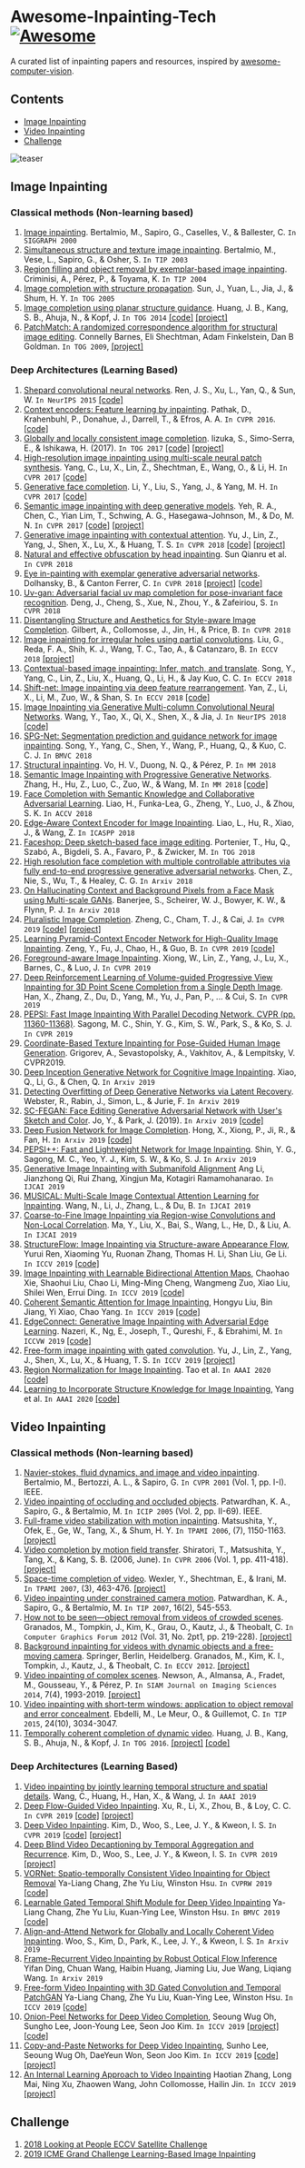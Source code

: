 # Awesome-Inpainting-Tech [![Awesome](https://cdn.rawgit.com/sindresorhus/awesome/d7305f38d29fed78fa85652e3a63e154dd8e8829/media/badge.svg)](https://github.com/sindresorhus/awesome)
A curated list of inpainting papers and resources, inspired by [awesome-computer-vision](https://github.com/jbhuang0604/awesome-computer-vision).


## Contents
 - [Image Inpainting](#image-inpainting)
 - [Video Inpainting](#video-inpainting)
 - [Challenge](#challenge)

![teaser](https://github.com/pathak22/context-encoder/blob/master/images/teaser.jpg "Sample inpainting results on held-out images")


## Image Inpainting 

### Classical methods (Non-learning based)
1. [Image inpainting](https://www.cse.unr.edu/~bebis/CS474/StudentPaperPresentations/imageinpainting.pdf). Bertalmio, M., Sapiro, G., Caselles, V., & Ballester, C. ```In SIGGRAPH 2000```
2. [Simultaneous structure and texture image inpainting](http://www.math.ucla.edu/~lvese/PAPERS/01217265.pdf). Bertalmio, M., Vese, L., Sapiro, G., & Osher, S. ```In TIP 2003```
3. [Region filling and object removal by exemplar-based image inpainting](http://www.irisa.fr/vista/Papers/2004_ip_criminisi.pdf). Criminisi, A., Pérez, P., & Toyama, K. ```In TIP 2004```
4. [Image completion with structure propagation](http://webee.technion.ac.il/cgm/Computer-Graphics-Multimedia/Undergraduate-Projects/2009/ImageCompletion/ImageCompletion_SIGGRAPH05.pdf). Sun, J., Yuan, L., Jia, J., & Shum, H. Y. ```In TOG 2005```
5. [Image completion using planar structure guidance](https://www.microsoft.com/en-us/research/wp-content/uploads/2017/01/structure_completion_small.pdf). Huang, J. B., Kang, S. B., Ahuja, N., & Kopf, J. ```In TOG 2014``` [[code]](https://github.com/jbhuang0604/StructCompletion) [[project]](https://sites.google.com/site/jbhuang0604/publications/struct_completion)
6. [PatchMatch: A randomized correspondence algorithm for structural image editing](https://gfx.cs.princeton.edu/pubs/Barnes_2009_PAR/patchmatch.pdf). Connelly Barnes, Eli Shechtman, Adam Finkelstein, Dan B Goldman. ```In TOG 2009```, [[project]](https://gfx.cs.princeton.edu/pubs/Barnes_2009_PAR/)

### Deep Architectures (Learning Based)
1. [Shepard convolutional neural networks](https://papers.nips.cc/paper/5774-shepard-convolutional-neural-networks.pdf). Ren, J. S., Xu, L., Yan, Q., & Sun, W. ```In NeurIPS 2015``` [[code]](https://github.com/jimmy-ren/vcnn_double-bladed/tree/master/applications/Shepard_CNN)
2. [Context encoders: Feature learning by inpainting](https://arxiv.org/abs/1604.07379). Pathak, D., Krahenbuhl, P., Donahue, J., Darrell, T., & Efros, A. A. ```In CVPR 2016```. [[code]](https://github.com/pathak22/context-encoder)
3. [Globally and locally consistent image completion](http://hi.cs.waseda.ac.jp/~iizuka/projects/completion/data/completion_sig2017.pdf). Iizuka, S., Simo-Serra, E., & Ishikawa, H. (2017). ```In TOG 2017``` [[code]](https://github.com/satoshiiizuka/siggraph2017_inpainting) [[project]](http://hi.cs.waseda.ac.jp/~iizuka/projects/completion/en/)
4. [High-resolution image inpainting using multi-scale neural patch synthesis](https://arxiv.org/abs/1611.09969). Yang, C., Lu, X., Lin, Z., Shechtman, E., Wang, O., & Li, H. ```In CVPR 2017``` [[code]](https://github.com/leehomyc/Faster-High-Res-Neural-Inpainting)
5. [Generative face completion](http://openaccess.thecvf.com/content_cvpr_2017/papers/Li_Generative_Face_Completion_CVPR_2017_paper.pdf). Li, Y., Liu, S., Yang, J., & Yang, M. H. ```In CVPR 2017``` [[code]](https://github.com/Yijunmaverick/GenerativeFaceCompletion)
6. [Semantic image inpainting with deep generative models](http://openaccess.thecvf.com/content_cvpr_2017/papers/Yeh_Semantic_Image_Inpainting_CVPR_2017_paper.pdf). Yeh, R. A., Chen, C., Yian Lim, T., Schwing, A. G., Hasegawa-Johnson, M., & Do, M. N. ```In CVPR 2017``` [[code]](https://github.com/moodoki/semantic_image_inpainting) [[project]](http://www.isle.illinois.edu/~yeh17/projects/semantic_inpaint/index.html)
7. [Generative image inpainting with contextual attention](https://arxiv.org/abs/1801.07892). Yu, J., Lin, Z., Yang, J., Shen, X., Lu, X., & Huang, T. S. ```In CVPR 2018```  [[code]](https://github.com/JiahuiYu/generative_inpainting) [[project]](http://jiahuiyu.com/deepfill/)
8. [Natural and effective obfuscation by head inpainting](http://openaccess.thecvf.com/content_cvpr_2018/papers/Sun_Natural_and_Effective_CVPR_2018_paper.pdf). Sun Qianru et al. ```In CVPR 2018```
9. [Eye in-painting with exemplar generative adversarial networks](http://openaccess.thecvf.com/content_cvpr_2018/papers/Dolhansky_Eye_In-Painting_With_CVPR_2018_paper.pdf). Dolhansky, B., & Canton Ferrer, C. ```In CVPR 2018``` [[project]](https://bdol.github.io/exemplar_gans/) [[code]](https://github.com/bdol/exemplar_gans)
10. [Uv-gan: Adversarial facial uv map completion for pose-invariant face recognition](http://openaccess.thecvf.com/content_cvpr_2018/papers/Deng_UV-GAN_Adversarial_Facial_CVPR_2018_paper.pdf). Deng, J., Cheng, S., Xue, N., Zhou, Y., & Zafeiriou, S. ```In CVPR 2018```
11. [Disentangling Structure and Aesthetics for Style-aware Image Completion](http://openaccess.thecvf.com/content_cvpr_2018/papers/Gilbert_Disentangling_Structure_and_CVPR_2018_paper.pdf). Gilbert, A., Collomosse, J., Jin, H., & Price, B. ```In CVPR 2018```
12. [Image inpainting for irregular holes using partial convolutions](https://arxiv.org/abs/1804.07723). Liu, G., Reda, F. A., Shih, K. J., Wang, T. C., Tao, A., & Catanzaro, B. ```In ECCV 2018``` [[project]](http://masc.cs.gmu.edu/wiki/partialconv)
13. [Contextual-based image inpainting: Infer, match, and translate](https://arxiv.org/abs/1711.08590). Song, Y., Yang, C., Lin, Z., Liu, X., Huang, Q., Li, H., & Jay Kuo, C. C. ```In ECCV 2018```
14. [Shift-net: Image inpainting via deep feature rearrangement](https://arxiv.org/abs/1801.09392v2). Yan, Z., Li, X., Li, M., Zuo, W., & Shan, S. ```In ECCV 2018``` [[code]](https://github.com/Zhaoyi-Yan/Shift-Net)
15. [Image Inpainting via Generative Multi-column Convolutional Neural Networks](https://arxiv.org/abs/1810.08771). Wang, Y., Tao, X., Qi, X., Shen, X., & Jia, J. ```In NeurIPS 2018``` [[code]](https://github.com/shepnerd/inpainting_gmcnn)
16.  [SPG-Net: Segmentation prediction and guidance network for image inpainting](https://arxiv.org/abs/1805.03356). Song, Y., Yang, C., Shen, Y., Wang, P., Huang, Q., & Kuo, C. C. J. ```In BMVC 2018```
17. [Structural inpainting](https://arxiv.org/abs/1803.10348). Vo, H. V., Duong, N. Q., & Pérez, P. ```In MM 2018``` 
18. [Semantic Image Inpainting with Progressive Generative Networks](https://dl.acm.org/citation.cfm?id=3240625). Zhang, H., Hu, Z., Luo, C., Zuo, W., & Wang, M. ```In MM 2018``` [[code]](https://github.com/crashmoon/Progressive-Generative-Networks)
19. [Face Completion with Semantic Knowledge and Collaborative Adversarial Learning](https://arxiv.org/pdf/1812.03252.pdf). Liao, H., Funka-Lea, G., Zheng, Y., Luo, J., & Zhou, S. K. ```In ACCV 2018```
20. [Edge-Aware Context Encoder for Image Inpainting](http://mirlab.org/conference_papers/International_Conference/ICASSP%202018/pdfs/0003156.pdf). Liao, L., Hu, R., Xiao, J., & Wang, Z. ```In ICASPP 2018```
21. [Faceshop: Deep sketch-based face image editing](https://arxiv.org/abs/1804.08972). Portenier, T., Hu, Q., Szabó, A., Bigdeli, S. A., Favaro, P., & Zwicker, M. ```In TOG 2018```
22. [High resolution face completion with multiple controllable attributes via fully end-to-end progressive generative adversarial networks](https://arxiv.org/pdf/1812.01458.pdf). Chen, Z., Nie, S., Wu, T., & Healey, C. G. ```In Arxiv 2018```
23. [On Hallucinating Context and Background Pixels from a Face Mask using Multi-scale GANs](https://arxiv.org/pdf/1811.07104.pdf). Banerjee, S., Scheirer, W. J., Bowyer, K. W., & Flynn, P. J. ```In Arxiv 2018```
24. [Pluralistic Image Completion](https://arxiv.org/abs/1903.04227). Zheng, C., Cham, T. J., & Cai, J. ```In CVPR 2019``` [[code]](https://github.com/lyndonzheng/Pluralistic-Inpainting) [[project]](http://www.chuanxiaz.com/publication/pluralistic/)
25. [Learning Pyramid-Context Encoder Network for High-Quality Image Inpainting](https://arxiv.org/abs/1904.07475). Zeng, Y., Fu, J., Chao, H., & Guo, B. ```In CVPR 2019``` [[code]](https://github.com/researchmm/PEN-Net-for-Inpainting)
26. [Foreground-aware Image Inpainting](https://arxiv.org/abs/1901.05945). Xiong, W., Lin, Z., Yang, J., Lu, X., Barnes, C., & Luo, J. ```In CVPR 2019```
27. [Deep Reinforcement Learning of Volume-guided Progressive View Inpainting for 3D Point Scene Completion from a Single Depth Image](https://arxiv.org/pdf/1903.04019.pdf). Han, X., Zhang, Z., Du, D., Yang, M., Yu, J., Pan, P., ... & Cui, S. ```In CVPR 2019```
28. [PEPSI: Fast Image Inpainting With Parallel Decoding Network. CVPR (pp. 11360-11368)](http://openaccess.thecvf.com/content_CVPR_2019/papers/Sagong_PEPSI__Fast_Image_Inpainting_With_Parallel_Decoding_Network_CVPR_2019_paper.pdf). Sagong, M. C., Shin, Y. G., Kim, S. W., Park, S., & Ko, S. J. ```In CVPR 2019```
29. [Coordinate-Based Texture Inpainting for Pose-Guided Human Image Generation](https://arxiv.org/abs/1811.11459). Grigorev, A., Sevastopolsky, A., Vakhitov, A., & Lempitsky, V. CVPR2019.
30. [Deep Inception Generative Network for Cognitive Image Inpainting](https://arxiv.org/pdf/1812.01458.pdf). Xiao, Q., Li, G., & Chen, Q. ```In Arxiv 2019```
31. [Detecting Overfitting of Deep Generative Networks via Latent Recovery](https://arxiv.org/pdf/1901.03396.pdf). Webster, R., Rabin, J., Simon, L., & Jurie, F. ```In Arxiv 2019```
32. [SC-FEGAN: Face Editing Generative Adversarial Network with User's Sketch and Color](https://arxiv.org/abs/1902.06838). Jo, Y., & Park, J. (2019). ```In Arxiv 2019``` [[code]](https://github.com/JoYoungjoo/SC-FEGAN)
33. [Deep Fusion Network for Image Completion](https://arxiv.org/abs/1904.08060). Hong, X., Xiong, P., Ji, R., & Fan, H. ```In Arxiv 2019``` [[code]](https://github.com/hughplay/DFNet)
34. [PEPSI++: Fast and Lightweight Network for Image Inpainting](https://arxiv.org/pdf/1905.09010.pdf). Shin, Y. G., Sagong, M. C., Yeo, Y. J., Kim, S. W., & Ko, S. J. ```In Arxiv 2019```
35. [Generative Image Inpainting with Submanifold Alignment](https://arxiv.org/abs/1908.00211) Ang Li, Jianzhong Qi, Rui Zhang, Xingjun Ma, Kotagiri Ramamohanarao. ```In IJCAI 2019```
36. [MUSICAL: Multi-Scale Image Contextual Attention Learning for Inpainting](https://www.ijcai.org/proceedings/2019/0520.pdf). Wang, N., Li, J., Zhang, L., & Du, B. ```In IJCAI 2019```
37. [Coarse-to-Fine Image Inpainting via Region-wise Convolutions and Non-Local Correlation](https://www.ijcai.org/proceedings/2019/0433.pdf). Ma, Y., Liu, X., Bai, S., Wang, L., He, D., & Liu, A. ```In IJCAI 2019```
38. [StructureFlow: Image Inpainting via Structure-aware Appearance Flow](https://arxiv.org/abs/1908.03852), Yurui Ren, Xiaoming Yu, Ruonan Zhang, Thomas H. Li, Shan Liu, Ge Li. ```In ICCV 2019``` [[code]](https://github.com/RenYurui/StructureFlow)
39. [Image Inpainting with Learnable Bidirectional Attention Maps](https://arxiv.org/abs/1909.00968), Chaohao Xie, Shaohui Liu, Chao Li, Ming-Ming Cheng, Wangmeng Zuo, Xiao Liu, Shilei Wen, Errui Ding. ```In ICCV 2019``` [[code]](https://github.com/Vious/LBAM_inpainting)
40. [Coherent Semantic Attention for Image Inpainting](https://arxiv.org/abs/1905.12384), Hongyu Liu, Bin Jiang, Yi Xiao, Chao Yang. ```In ICCV 2019``` [[code]](https://github.com/KumapowerLIU/CSA-inpainting)
41. [EdgeConnect: Generative Image Inpainting with Adversarial Edge Learning](http://arxiv.org/abs/1901.00212). Nazeri, K., Ng, E., Joseph, T., Qureshi, F., & Ebrahimi, M. ```In ICCVW 2019``` [[code]](https://github.com/knazeri/edge-connect)
42. [Free-form image inpainting with gated convolution](https://arxiv.org/abs/1806.03589). Yu, J., Lin, Z., Yang, J., Shen, X., Lu, X., & Huang, T. S. ```In ICCV 2019```  [[project]](http://jiahuiyu.com/deepfill2/)
43. [Region Normalization for Image Inpainting](https://arxiv.org/pdf/1911.10375.pdf). Tao et al. ```In AAAI 2020``` [[code]](https://github.com/geekyutao/RN)
44. [Learning to Incorporate Structure Knowledge for Image Inpainting](https://arxiv.org/abs/2002.04170), Yang et al. ```In AAAI 2020``` [[code]](https://github.com/YoungGod/sturcture-inpainting)

## Video Inpainting 

### Classical methods (Non-learning based)

1. [Navier-stokes, fluid dynamics, and image and video inpainting](https://www.math.ucla.edu/~bertozzi/papers/cvpr01.pdf). Bertalmio, M., Bertozzi, A. L., & Sapiro, G. ```In CVPR 2001``` (Vol. 1, pp. I-I). IEEE.
2. [Video inpainting of occluding and occluded objects](http://kedarpatwardhan.org/Research/pdfs/VideoInpainting.pdf). Patwardhan, K. A., Sapiro, G., & Bertalmio, M. ```In ICIP 2005``` (Vol. 2, pp. II-69). IEEE.
3. [Full-frame video stabilization with motion inpainting](http://mmlab.ie.cuhk.edu.hk/archive/2006/01634345.pdf). Matsushita, Y., Ofek, E., Ge, W., Tang, X., & Shum, H. Y. ```In TPAMI 2006```, (7), 1150-1163. [[project]](https://docs.opencv.org/master/d5/d50/group__videostab.html)
4. [Video completion by motion field transfer](https://www.cs.cmu.edu/~siratori/pub/CVPR2006shiratori.pdf). Shiratori, T., Matsushita, Y., Tang, X., & Kang, S. B. (2006, June). ```In CVPR 2006``` (Vol. 1, pp. 411-418). [[project]](https://www.cs.cmu.edu/~siratori/MotionFieldTransfer/index.html)
5. [Space-time completion of video](http://www.wisdom.weizmann.ac.il/~vision/VideoCompletion/SpaceTimeCompletion.pdf). Wexler, Y., Shechtman, E., & Irani, M. ```In TPAMI 2007```, (3), 463-476. [[project]](http://www.wisdom.weizmann.ac.il/~vision/VideoCompletion.html)
6. [Video inpainting under constrained camera motion](http://kedarpatwardhan.org/Research/pdfs/kedar_tip07.pdf). Patwardhan, K. A., Sapiro, G., & Bertalmío, M. ```In TIP 2007```, 16(2), 545-553.
7. [How not to be seen—object removal from videos of crowded scenes](https://gvv.mpi-inf.mpg.de/projects/vidinp/granados12_vidinp.pdf). Granados, M., Tompkin, J., Kim, K., Grau, O., Kautz, J., & Theobalt, C. ```In Computer Graphics Forum 2012``` (Vol. 31, No. 2pt1, pp. 219-228). [[project]](https://gvv.mpi-inf.mpg.de/projects/vidinp/)
8. [Background inpainting for videos with dynamic objects and a free-moving camera](https://gvv.mpi-inf.mpg.de/projects/vidbginp/granados12b_vidbginp.pdf). Springer, Berlin, Heidelberg. Granados, M., Kim, K. I., Tompkin, J., Kautz, J., & Theobalt, C. ```In ECCV 2012```. [[project]](https://gvv.mpi-inf.mpg.de/projects/vidbginp/index.html)
9. [Video inpainting of complex scenes](https://perso.telecom-paristech.fr/gousseau/video_inpainting/Video_inpainting_complex_scenes.pdf). Newson, A., Almansa, A., Fradet, M., Gousseau, Y., & Pérez, P. ```In SIAM Journal on Imaging Sciences 2014```, 7(4), 1993-2019. [[project]](https://perso.telecom-paristech.fr/gousseau/video_inpainting/) 
10. [Video inpainting with short-term windows: application to object removal and error concealment](https://hal.inria.fr/hal-01204677/file/Ebdelli_videoInpainting_TIP2015.pdf). Ebdelli, M., Le Meur, O., & Guillemot, C. ```In TIP 2015```, 24(10), 3034-3047.
11. [Temporally coherent completion of dynamic video](https://www.microsoft.com/en-us/research/wp-content/uploads/2017/01/SigAsia_2016_VideoCompletion.pdf). Huang, J. B., Kang, S. B., Ahuja, N., & Kopf, J. ```In TOG 2016```. [[project]](https://filebox.ece.vt.edu/~jbhuang/project/vidcomp/index.html) [[code]](https://github.com/amjltc295/Temporally-Coherent-Completion-of-Dynamic-Video)

### Deep Architectures (Learning Based)
1. [Video inpainting by jointly learning temporal structure and spatial details](https://arxiv.org/abs/1806.08482). Wang, C., Huang, H., Han, X., & Wang, J. ```In AAAI 2019```
2. [Deep Flow-Guided Video Inpainting](https://arxiv.org/abs/1905.02884). Xu, R., Li, X., Zhou, B., & Loy, C. C. ```In CVPR 2019``` [[code]](https://github.com/nbei/Deep-Flow-Guided-Video-Inpainting) [[project]](https://nbei.github.io/video-inpainting.html)
3. [Deep Video Inpainting](https://arxiv.org/abs/1905.01639). Kim, D., Woo, S., Lee, J. Y., & Kweon, I. S. ```In CVPR 2019``` [[code]](https://github.com/mcahny/Deep-Video-Inpainting) [[project]](https://sites.google.com/view/deepvinet/)
4. [Deep Blind Video Decaptioning by Temporal Aggregation and Recurrence](http://openaccess.thecvf.com/content_CVPR_2019/papers/Kim_Deep_Blind_Video_Decaptioning_by_Temporal_Aggregation_and_Recurrence_CVPR_2019_paper.pdf). Kim, D., Woo, S., Lee, J. Y., & Kweon, I. S. ```In CVPR 2019``` [[project]](https://sites.google.com/view/bvdnet/)
5. [VORNet: Spatio-temporally Consistent Video Inpainting for Object Removal](https://arxiv.org/abs/1904.06726)
Ya-Liang Chang, Zhe Yu Liu, Winston Hsu. ```In CVPRW 2019``` [[code]](https://github.com/amjltc295/VORNet-Spatio-temporally-Consistent-Video-Inpainting-for-Object-Removal)
6. [Learnable Gated Temporal Shift Module for Deep Video Inpainting](https://arxiv.org/abs/1907.01131) Ya-Liang Chang, Zhe Yu Liu, Kuan-Ying Lee, Winston Hsu. ```In BMVC 2019``` [[code]](https://github.com/amjltc295/Free-Form-Video-Inpainting)
7. [Align-and-Attend Network for Globally and Locally Coherent Video Inpainting](https://arxiv.org/abs/1905.13066). Woo, S., Kim, D., Park, K., Lee, J. Y., & Kweon, I. S. ```In Arxiv 2019```
8. [Frame-Recurrent Video Inpainting by Robust Optical Flow Inference](https://arxiv.org/abs/1905.02882) Yifan Ding, Chuan Wang, Haibin Huang, Jiaming Liu, Jue Wang, Liqiang Wang. ```In Arxiv 2019``` 
9. [Free-form Video Inpainting with 3D Gated Convolution and Temporal PatchGAN](https://arxiv.org/abs/1904.10247) Ya-Liang Chang, Zhe Yu Liu, Kuan-Ying Lee, Winston Hsu. ```In ICCV 2019``` [[code]](https://github.com/amjltc295/Free-Form-Video-Inpainting)
10. [Onion-Peel Networks for Deep Video Completion](https://arxiv.org/abs/1908.08718), Seoung Wug Oh, Sungho Lee, Joon-Young Lee, Seon Joo Kim. ```In ICCV 2019``` [[project]](https://sites.google.com/view/seoungwugoh) [[code]](https://github.com/seoungwugoh/opn-demo)
11. [Copy-and-Paste Networks for Deep Video Inpainting](https://arxiv.org/pdf/1908.11587.pdf), Sunho Lee, Seoung Wug Oh, DaeYeun Won, Seon Joo Kim. ```In ICCV 2019``` [[code]](https://github.com/shleecs/Copy-and-Paste-Networks-for-Deep-Video-Inpainting)[[project]](https://sites.google.com/view/seoungwugoh)
12. [An Internal Learning Approach to Video Inpainting](https://arxiv.org/pdf/1909.07957.pdf) Haotian Zhang, Long Mai, Ning Xu, Zhaowen Wang, John Collomosse, Hailin Jin. ```In ICCV 2019``` [[project]](https://cs.stanford.edu/~haotianz/publications/video_inpainting/)



## Challenge 

1. [2018 Looking at People ECCV Satellite Challenge](http://chalearnlap.cvc.uab.es/challenge/26/description/)
2. [2019 ICME Grand Challenge Learning-Based Image Inpainting](https://icme19inpainting.github.io/)
